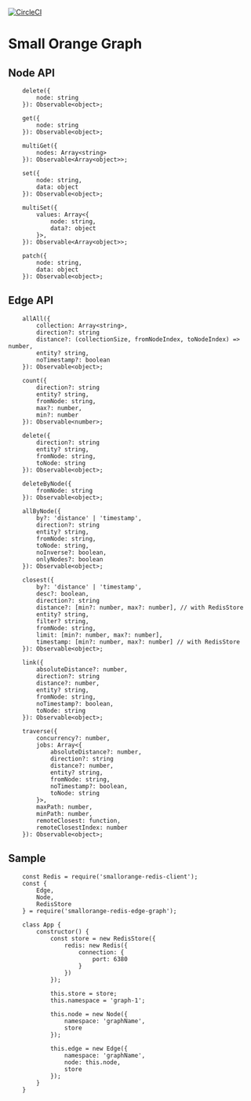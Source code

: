 [![CircleCI](https://circleci.com/gh/feliperohdee/smallorange-redis-edge-graph.svg?style=svg)](https://circleci.com/gh/feliperohdee/smallorange-graph)

# Small Orange Graph

## Node API
		delete({
			node: string
		}): Observable<object>;

		get({
			node: string
		}): Observable<object>;

		multiGet({
			nodes: Array<string>
		}): Observable<Array<object>>;

		set({
			node: string,
			data: object
		}): Observable<object>;

		multiSet({
			values: Array<{
				node: string,
				data?: object
			}>,
		}): Observable<Array<object>>;

		patch({
			node: string,
			data: object
		}): Observable<object>;

## Edge API
		allAll({
			collection: Array<string>,
			direction?: string
			distance?: (collectionSize, fromNodeIndex, toNodeIndex) => number, 
			entity? string,
			noTimestamp?: boolean
		}): Observable<object>;

		count({
			direction?: string
			entity? string,
			fromNode: string,
			max?: number,
			min?: number
		}): Observable<number>;

		delete({
			direction?: string
			entity? string,
			fromNode: string,
			toNode: string
		}): Observable<object>;

		deleteByNode({
			fromNode: string
		}): Observable<object>;

		allByNode({
			by?: 'distance' | 'timestamp',
			direction?: string
			entity? string,
			fromNode: string,
			toNode: string,
			noInverse?: boolean,
			onlyNodes?: boolean
		}): Observable<object>;

		closest({
			by?: 'distance' | 'timestamp',
			desc?: boolean,
			direction?: string
			distance?: [min?: number, max?: number], // with RedisStore
			entity? string,
			filter? string,
			fromNode: string,
			limit: [min?: number, max?: number],
			timestamp: [min?: number, max?: number] // with RedisStore
		}): Observable<object>;

		link({
			absoluteDistance?: number,
			direction?: string
			distance?: number,
			entity? string,
			fromNode: string,
			noTimestamp?: boolean,
			toNode: string
		}): Observable<object>;

		traverse({
			concurrency?: number,
			jobs: Array<{
				absoluteDistance?: number,
				direction?: string
				distance?: number,
				entity? string,
				fromNode: string,
				noTimestamp?: boolean,
				toNode: string
			}>,
			maxPath: number,
			minPath: number,
			remoteClosest: function,
			remoteClosestIndex: number
		}): Observable<object>;

## Sample
		const Redis = require('smallorange-redis-client');
		const {
			Edge,
			Node,
			RedisStore
		} = require('smallorange-redis-edge-graph');

		class App {
			constructor() {
				const store = new RedisStore({
					redis: new Redis({
						connection: {
							port: 6380
						}
					})
				});

				this.store = store;
				this.namespace = 'graph-1';
				
				this.node = new Node({
					namespace: 'graphName',
					store
				});

				this.edge = new Edge({
					namespace: 'graphName',
					node: this.node,
					store
				});
			}
		}
